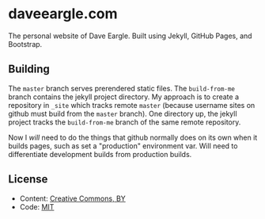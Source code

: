 # daveeargle.com

The personal website of Dave Eargle. Built using Jekyll, GitHub Pages, and Bootstrap.

## Building

The `master` branch serves prerendered static files. The `build-from-me` branch contains the jekyll project directory.
My approach is to create a repository in `_site` which tracks remote `master` (because username sites on github
        must build from the `master` branch). One directory up, the jekyll project tracks the `build-from-me` branch
of the same remote repository. 

Now I _will_ need to do the things that github normally does on its own when it builds pages, such as set a "production"
environment var. Will need to differentiate development builds from production builds.

## License

* Content: [Creative Commons, BY](http://creativecommons.org/licenses/by/3.0/)
* Code: [MIT](http://opensource.org/licenses/mit-license.php)


